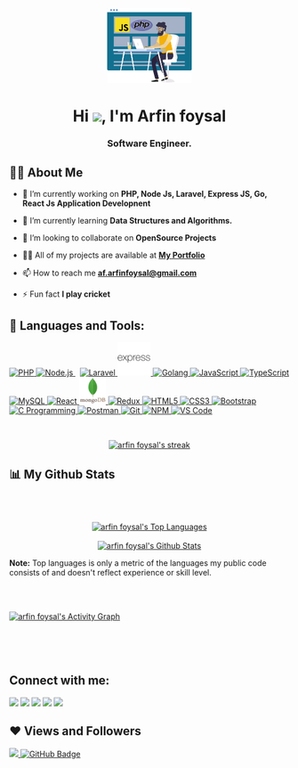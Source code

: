  <p align="center">
<a href="#"><img width="30%"  height="auto" src="./pro.png" height="175px"/></a></P>

<h1 align="center">Hi <img src="https://raw.githubusercontent.com/MartinHeinz/MartinHeinz/master/wave.gif" width="30px">, I'm Arfin foysal</h1>
<h3 align="center">Software Engineer.</h3>


## 🙋‍♂️ About Me

- 🔭 I’m currently working on **PHP, Node Js, Laravel, Express JS, Go, React Js Application Developnent**

- 🌱 I’m currently learning **Data Structures and Algorithms.**

- 👯 I’m looking to collaborate on **OpenSource Projects**

- 👨‍💻 All of my projects are available at **[My Portfolio](https://arfinfoysal.com)**

- 📫 How to reach me **af.arfinfoysal@gmail.com**

- ⚡ Fun fact **I play cricket**

## 🚀 Languages and Tools:
<p align="left">
  <a href="https://php.net" target="_blank">
    <img src="https://img.icons8.com/dusk/48/php-logo.png" alt="PHP" />
  </a>
  <a style="padding-right:8px;" href="https://nodejs.org" target="_blank">
    <img src="https://img.icons8.com/color/48/000000/nodejs.png" alt="Node.js" />
  </a>
  <a href="https://laravel.com" target="_blank">
    <img src="https://img.icons8.com/fluency/48/laravel.png" alt="Laravel" />
  </a>
  <a href="https://expressjs.com" target="_blank">
    <img src="https://raw.githubusercontent.com/devicons/devicon/master/icons/express/express-original-wordmark.svg" alt="Express" width="60" height="60" />
  </a>
  <a href="https://go.dev" target="_blank">
    <img width="48" height="48" src="https://img.icons8.com/color/48/golang.png" alt="Golang" />
  </a>
  <a href="https://www.javascript.com/" target="_blank">
    <img src="https://img.icons8.com/color/48/000000/javascript.png" alt="JavaScript" />
  </a>
  <a href="https://typescriptlang.org/" target="_blank">
    <img src="https://img.icons8.com/fluency/48/typescript--v1.png" alt="TypeScript" />
  </a>
  <a href="https://www.mysql.com/" target="_blank">
    <img src="https://img.icons8.com/color/48/000000/mysql-logo.png" alt="MySQL" />
  </a>
  <a href="https://reactjs.org/" target="_blank">
    <img src="https://img.icons8.com/color/48/000000/react-native.png" alt="React" />
  </a>
  <a href="https://www.mongodb.com/" target="_blank">
    <img src="https://raw.githubusercontent.com/devicons/devicon/master/icons/mongodb/mongodb-original-wordmark.svg" alt="MongoDB" width="48" height="48" />
  </a>
  <a href="https://redux.js.org" target="_blank">
    <img src="https://img.icons8.com/color/48/000000/redux.png" alt="Redux" />
  </a>
  <a href="https://www.w3.org/html/" target="_blank">
    <img src="https://img.icons8.com/color/48/000000/html-5.png" alt="HTML5" />
  </a>
  <a href="https://www.w3schools.com/css/" target="_blank">
    <img src="https://img.icons8.com/color/48/000000/css3.png" alt="CSS3" />
  </a>
  <a href="https://getbootstrap.com" target="_blank">
    <img src="https://img.icons8.com/color/48/000000/bootstrap.png" alt="Bootstrap" />
  </a>
  <a href="https://www.iso.org/standard/74528.html" target="_blank">
    <img src="https://img.icons8.com/color/48/000000/c-programming.png" alt="C Programming" />
  </a>
  <a href="https://postman.com" target="_blank">
    <img src="https://www.vectorlogo.zone/logos/getpostman/getpostman-icon.svg" alt="Postman" width="45" height="45" />
  </a>
  <a href="https://git-scm.com/" target="_blank">
    <img src="https://img.icons8.com/color/48/000000/git.png" alt="Git" />
  </a>
  <a href="https://npmjs.com/" target="_blank">
    <img src="https://img.icons8.com/color/48/000000/npm.png" alt="NPM" />
  </a>
  <a href="https://code.visualstudio.com/" target="_blank">
    <img src="https://img.icons8.com/color/48/000000/visual-studio-code-2019.png" alt="VS Code" />
  </a>
</p>



<br/>


<p align="center">
    <a href="https://github.com/arfin-foysal">
        <img title="🔥 Get streak stats for your profile at git.io/streak-stats" alt="arfin foysal's streak" src="https://github-readme-streak-stats.herokuapp.com/?user=arfin-foysal&theme=black-ice&hide_border=true&stroke=0000&background=060A0CD0"/>
    </a>
</p>

## 📊 My Github Stats
 
  <br/>
    <p align="center">
      <br>
  <a href="https://github.com/arfin-foysal/"><img alt="arfin foysal's Top Languages" src="https://github-readme-stats.vercel.app/api/top-langs/?username=arfin-foysal&langs_count=8&count_private=true&layout=compact&theme=react&hide_border=true&bg_color=0D1117" /></a>
  <br/>
    <br/>
    <a href="https://github.com/arfin-foysal"><img alt="arfin foysal's Github Stats" src="https://github-readme-stats.vercel.app/api?username=arfin-foysal&show_icons=true&count_private=true&theme=react&hide_border=true&bg_color=0D1117" /></a>
 
  <b>Note:</b> Top languages is only a metric of the languages my public code consists of and doesn't reflect experience or skill level.</P>


<br/>
<br/>

 <a href="https://github.com/arfin-foysal/"><img alt="arfin foysal's Activity Graph" src="https://activity-graph.herokuapp.com/graph?username=arfin-foysal&bg_color=0D1117&color=5BCDEC&line=5BCDEC&point=FFFFFF&hide_border=true" /></a>

<br/>
<br/>
<br/>

## Connect with me:
<p align="left">

<a href = "https://www.linkedin.com/in/arfinfoysal/"><img src="https://img.icons8.com/fluent/48/000000/linkedin.png"/></a>
<a href = "https://twitter.com/arfinfoysalbd"><img src="https://img.icons8.com/fluent/48/000000/twitter.png"/></a>
<a href = "https://www.instagram.com/arfinfoysalbd/"><img src="https://img.icons8.com/fluent/48/000000/instagram-new.png"/></a>
<a href = "https://www.facebook.com/arfinfoysalbd"><img src="https://img.icons8.com/color/48/000000/facebook.png"/></a>
<a href = "https://stackoverflow.com/users/14008024/arfin-foysal"><img src="https://img.icons8.com/color/48/000000/stackoverflow.png"/></a>

</p>

## ❤ Views and Followers
<a href="https://github.com/arfin-foysal">
    <img src="https://komarev.com/ghpvc/?username=arfin-foysal">
</a>
<a href="https://github.com/arfin-foysal?tab=followers"><img src="https://img.shields.io/github/followers/arfin-foysal?label=Followers&style=social" alt="GitHub Badge"></a>
